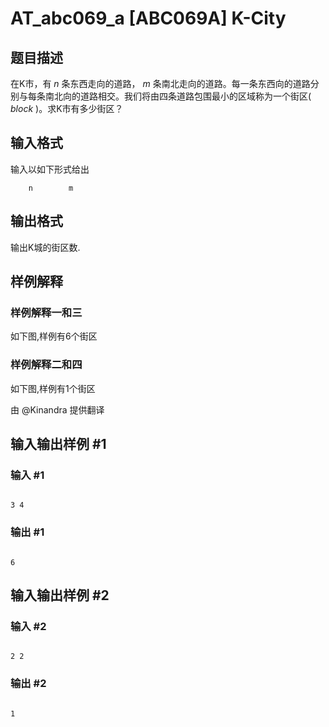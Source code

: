 # AT_abc069_a [ABC069A] K-City

## 题目描述

在K市，有 $n$ 条东西走向的道路， $m$ 条南北走向的道路。每一条东西向的道路分别与每条南北向的道路相交。我们将由四条道路包围最小的区域称为一个街区( $block$ )。求K市有多少街区？

## 输入格式

输入以如下形式给出

 	    n        m

## 输出格式

输出K城的街区数.

## 样例解释
### 样例解释一和三
如下图,样例有6个街区

### 样例解释二和四
如下图,样例有1个街区

由 @Kinandra 提供翻译

## 输入输出样例 #1

### 输入 #1

```
3 4
```

### 输出 #1

```
6
```

## 输入输出样例 #2

### 输入 #2

```
2 2
```

### 输出 #2

```
1
```